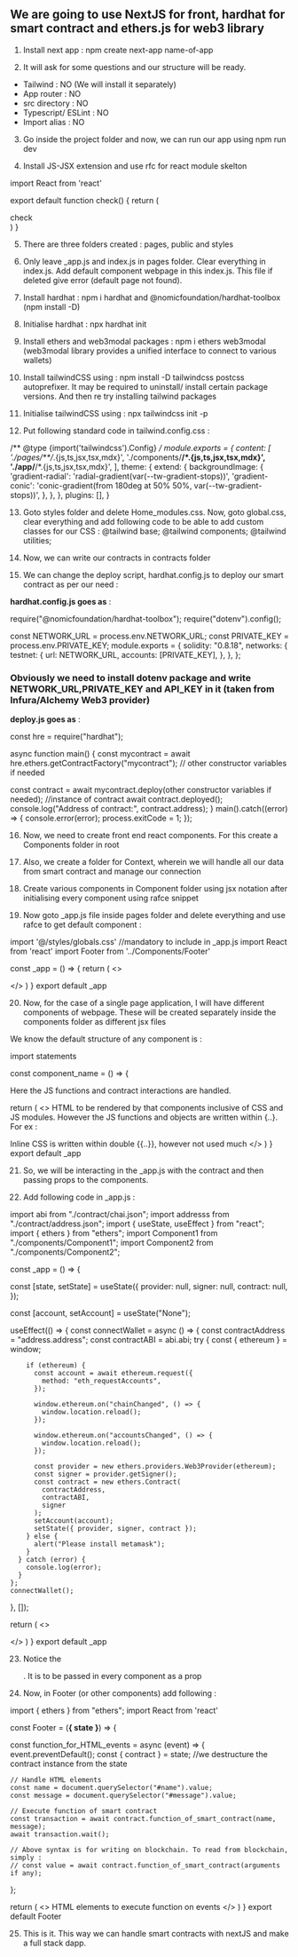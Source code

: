 ## We are going to use NextJS for front, hardhat for smart contract and ethers.js for web3 library

1. Install next app : npm create next-app name-of-app

2. It will ask for some questions and our structure will be ready. 

- Tailwind : NO (We will install it separately) 
- App router : NO
- src directory : NO
- Typescript/ ESLint : NO
- Import alias : NO

3. Go inside the project folder and now, we can run our app using npm run dev 

4. Install JS-JSX extension and use rfc for react module skelton

import React from 'react'

export default function check() {
  return (
    <div>check</div>
  )
}

5. There are three folders created : pages, public and styles 

6. Only leave _app.js and index.js in pages folder. Clear everything in index.js. Add default component webpage in this index.js. This file if deleted give error (default page not found).

7. Install hardhat : npm i hardhat and @nomicfoundation/hardhat-toolbox (npm install -D)

8. Initialise hardhat : npx hardhat init

9. Install ethers and web3modal packages : npm i ethers web3modal
(web3modal library provides a unified interface to connect to various wallets)

10. Install tailwindCSS using : npm install -D tailwindcss postcss autoprefixer. 
It may be required to uninstall/ install certain package versions. And then re try installing tailwind packages

11. Initialise tailwindCSS using : npx tailwindcss init -p

12. Put following standard code in tailwind.config.css : 

/** @type {import('tailwindcss').Config} */
module.exports = {
  content: [
    './pages/**/*.{js,ts,jsx,tsx,mdx}',
    './components/**/*.{js,ts,jsx,tsx,mdx}',
    './app/**/*.{js,ts,jsx,tsx,mdx}',
  ],
  theme: {
    extend: {
      backgroundImage: {
        'gradient-radial': 'radial-gradient(var(--tw-gradient-stops))',
        'gradient-conic':
          'conic-gradient(from 180deg at 50% 50%, var(--tw-gradient-stops))',
      },
    },
  },
  plugins: [],
}

13. Goto styles folder and delete Home_modules.css. Now, goto global.css, clear everything and  add following code to be able to add custom classes for our CSS : 
@tailwind base;
@tailwind components;
@tailwind utilities;

14. Now, we can write our contracts in contracts folder

15. We can change the deploy script, hardhat.config.js to deploy our smart contract as per our need :

**hardhat.config.js goes as** : 

require("@nomicfoundation/hardhat-toolbox");
require("dotenv").config();

const NETWORK_URL = process.env.NETWORK_URL;
const PRIVATE_KEY = process.env.PRIVATE_KEY;
module.exports = {
  solidity: "0.8.18",
  networks: {
    testnet: {
      url: NETWORK_URL,
      accounts: [PRIVATE_KEY],
    },
  },
};

### Obviously we need to install dotenv package and write NETWORK_URL,PRIVATE_KEY and API_KEY in it (taken from Infura/Alchemy Web3 provider)

**deploy.js goes as** :

const hre = require("hardhat");

async function main() {
  const mycontract = await hre.ethers.getContractFactory("mycontract");
  // other constructor variables if needed
  
  const contract = await mycontract.deploy(other constructor variables if needed); //instance of contract
  await contract.deployed();
  console.log("Address of contract:", contract.address);
}
main().catch((error) => {
  console.error(error);
  process.exitCode = 1;
});



16. Now, we need to create front end react components. For this create a Components folder in root 

17. Also, we create a folder for Context, wherein we will handle all our data from smart contract and manage our connection 

18. Create various components in Component folder using jsx notation after initialising every component using rafce snippet

19. Now goto _app.js file inside pages folder and delete everything and use rafce to get default component : 

import '@/styles/globals.css' //mandatory to include in _app.js
import React from 'react'
import Footer from '../Components/Footer'

const _app = () => {
  return (
    <>
     <Footer/>
     </>
  )
}
export default _app



20. Now, for the case of a single page application, I will have different components of webpage. These will be created separately inside the components folder as different jsx files 

We know the default structure of any component is : 

import statements

const component_name = () => {

  Here the JS functions and contract interactions are handled.

  return (
    <>
     HTML to be rendered by that components inclusive of CSS and JS modules. However the JS functions and objects are written within {..}. For ex :  <form onSubmit={function_name}>
     Inline CSS is written within double {{..}}, however not used much
     </>
  )
}
export default _app


21. So, we will be interacting in the _app.js with the contract and then passing props to the components. 


22. Add following code in _app.js : 

import abi from "./contract/chai.json";
import addresss from "./contract/address.json";
import { useState, useEffect } from "react";
import { ethers } from "ethers";
import Component1 from "./components/Component1";
import Component2 from "./components/Component2";


const _app = () => {

  const [state, setState] = useState({
    provider: null,
    signer: null,
    contract: null,
  });

  const [account, setAccount] = useState("None");

  useEffect(() => {
    const connectWallet = async () => {
      const contractAddress = "address.address";
      const contractABI = abi.abi;
      try {
        const { ethereum } = window;

        if (ethereum) {
          const account = await ethereum.request({
            method: "eth_requestAccounts",
          });

          window.ethereum.on("chainChanged", () => {
            window.location.reload();
          });

          window.ethereum.on("accountsChanged", () => {
            window.location.reload();
          });

          const provider = new ethers.providers.Web3Provider(ethereum);
          const signer = provider.getSigner();
          const contract = new ethers.Contract(
            contractAddress,
            contractABI,
            signer
          );
          setAccount(account);
          setState({ provider, signer, contract });
        } else {
          alert("Please install metamask");
        }
      } catch (error) {
        console.log(error);
      }
    };
    connectWallet();
  }, []);



  return (
    <>
     <Footer state={state}/>
     </>
  )
}
export default _app



23. Notice the <Footer state={state}/>. It is to be passed in every component as a prop


24. Now, in Footer (or other components) add following : 

import { ethers } from "ethers";
import React from 'react'

const Footer = (**{ state }**) => {

 const function_for_HTML_events = async (event) => {
    event.preventDefault();
    const { contract } = state; //we destructure the contract instance from the state
    
    // Handle HTML elements 
    const name = document.querySelector("#name").value;
    const message = document.querySelector("#message").value;
    
    // Execute function of smart contract
    const transaction = await contract.function_of_smart_contract(name, message);
    await transaction.wait();

    // Above syntax is for writing on blockchain. To read from blockchain, simply : 
    // const value = await contract.function_of_smart_contract(arguments if any);
    
  };



  return (
    <>
     HTML elements to execute function on events 
     </>
  )
}
export default Footer




25. This is it. This way we can handle smart contracts with nextJS and make a full stack dapp.